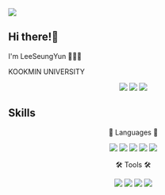 <img src="https://capsule-render.vercel.app/api?type=waving&color=auto&height=200&section=header&text=welcome!&fontSize=90"/>

## Hi there!👋

<p>I'm LeeSeungYun 🧑🏽‍💻</p>
<p>KOOKMIN UNIVERSITY</p>

<div align="center">
	<img src="https://img.shields.io/badge/yun200104@gmail.com-D14836?style=flat&logo=gmail&logoColor=white"/>
	<img src="https://img.shields.io/badge/os9040-7289DA?style=flate&logo=discord&logoColor=white"/>
	<img src="https://img.shields.io/badge/thislife__y-E4405F?style=flat&logo=instagram&logoColor=white"/>
</div>

<h2>Skills</h2>

<div align="center">
	<p>🤖 Languages 🤖</p>
	<img src="https://img.shields.io/badge/JavaScript-F7DF1E?style=flat&logo=JavaScript&logoColor=white"/>
	<img src="https://img.shields.io/badge/HTML5-E34F26?style=flat&logo=html5&logoColor=white"/>
	<img src="https://img.shields.io/badge/CSS3-1572B6?style=flat&logo=css3&logoColor=white"/>
	<img src="https://img.shields.io/badge/Python-3776AB?style=flat&logo=python&logoColor=white"/>
	<img src="https://img.shields.io/badge/Java-ED8B00?style=flat&logo=openjdk&logoColor=white"/>
	<p></p>
	<p>🛠 Tools 🛠</p>
	<img src="https://img.shields.io/badge/Eclipse-2C2255?style=flat&logo=eclipse&logoColor=white"/>
	<img src="https://img.shields.io/badge/Visual_Studio_Code-0078D4?style=flat&logo=visual%20studio%20code&logoColor=white"/>
	<img src="https://img.shields.io/badge/PyCharm-000000.svg?&style=flat&logo=PyCharm&logoColor=white"/>
	<img src="https://img.shields.io/badge/GitHub-100000?style=flat&logo=github&logoColor=white"/>
</div>

<!--
**bootsgodiscat/bootsgodiscat** is a ✨ _special_ ✨ repository because its `README.md` (this file) appears on your GitHub profile.

Here are some ideas to get you started:

- 🔭 I’m currently working on ...
- 🌱 I’m currently learning ...
- 👯 I’m looking to collaborate on ...
- 🤔 I’m looking for help with ...
- 💬 Ask me about ...
- 📫 How to reach me: ...
- 😄 Pronouns: ...
- ⚡ Fun fact: ...
-->

